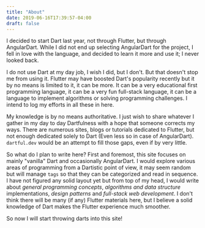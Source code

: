 ```yaml
---
title: "About"
date: 2019-06-16T17:39:57-04:00
draft: false
---
```


I decided to start Dart last year, not through Flutter, but through AngularDart. While I did not end up selecting AngularDart for the project, I fell in love with the language, and decided to learn it more and use it; I never looked back.

I do not use Dart at my day job, I wish I did, but I don't. But that doesn't stop me from using it. Flutter may have boosted Dart's popularity recently but it by no means is limited to it, it can be more. It can be a very educational first programming language, it can be a very fun full-stack language, it can be a language to implement algorithms or solving programming challenges. I intend to log my efforts in all these in here.

My knowledge is by no means authoritative. I just wish to share whatever I gather in my day to day Dartfulness with a hope that someone corrects my ways. There are numerous sites, blogs or tutorials dedicated to Flutter, but not enough dedicated solely to Dart (Even less so in case of AngularDart). `dartful.dev` would be an attempt to fill those gaps, even if by very little.

So what do I plan to write here? First and foremost, this site focuses on mainly "vanilla" Dart and occasionally AngularDart. I would explore various areas of programming from a Dartistic point of view, it may seem random but will manage `tags` so that they can be categorized and read in sequence. I have not figured any solid layout yet but from top of my head, I would write about *general programming concepts*, *algorithms and data structure* implementations, *design patterns* and *full-stack web development*. I don't think there will be many (if any) Flutter materials here, but I believe a solid knowledge of Dart makes the Flutter experience much smoother.

So now I will start throwing darts into this site!
